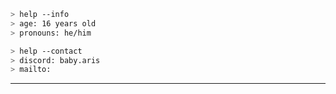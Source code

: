 ````zsh
> help --info
> age: 16 years old
> pronouns: he/him
````

````zsh
> help --contact
> discord: baby.aris
> mailto: 
````
---

<sup>
